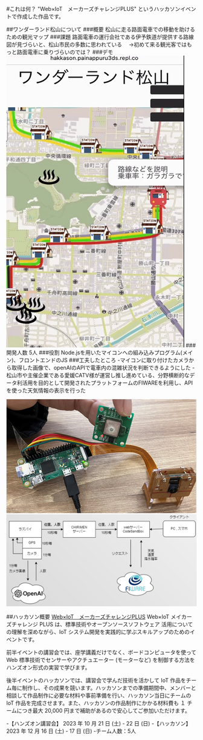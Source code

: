 #これは何？
"Web×IoT　メーカーズチャレンジPLUS" というハッカソンイベントで作成した作品です。

##ワンダーランド松山について
###概要
松山に走る路面電車での移動を助けるための観光マップ
###課題
路面電車の運行会社である伊予鉄道が提供する路線図が見づらいと、松山市民の多数に思われている
　→初めて来る観光客ではもっと路面電車に乗りづらいのでは？
###デモ
![ブラウザ画面](demo.png)
###開発人数
5人
###役割
Node.jsを用いたマイコンへの組み込みプログラム(メイン)、フロントエンドのJS
###工夫したところ
-マイコンに取り付けたカメラから取得した画像で、openAIのAPIで電車内の混雑状況を判断できるようにした
-松山市や主催企業である愛媛CATV様が運営し推し進めている、分野横断的なデータ利活用を目的として開発されたプラットフォームのFIWAREを利用し、APIを使った天気情報の表示を行った


![GPS、カメラをつけたマイコン(ラズパイ)](raspi.png)
![システム構成図](architecture.png)


##ハッカソン概要
[Web×IoT　メーカーズチャレンジPLUS](https://webiotmakers.github.io/2023/)
Web×IoT メイカーズチャレンジ PLUS は、標準技術やオープンソースソフトウェア 活用についての理解を深めながら、IoT システム開発を実践的に学ぶスキルアップのためのイベントです。

前半イベントの講習会では、座学講義だけでなく、ボードコンピュータを使って Web 標準技術でセンサーやアクチュエーター (モーターなど) を制御する方法をハンズオン形式の実習で学びます。

後半イベントのハッカソンでは、講習会で学んだ技術を活かして IoT 作品をチーム毎に制作し、その成果を競います。ハッカソンまでの準備期間中、メンバーと相談して作品制作に必要な材料や事前準備を行い、ハッカソン当日にチームの IoT 作品を完成させます。また、ハッカソンの作品制作にかかる材料費も １ チームにつき最大 20,000 円まで補助があるので安心してご参加いただけます。

-【ハンズオン講習会】 2023 年 10 月 21 日 (土) - 22 日 (日)
-【ハッカソン】2023 年 12 月 16 日 (土) - 17 日 (日)
-チーム人数：5人


